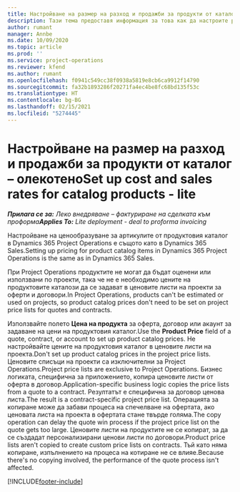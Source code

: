```yaml
---
title: Настройване на размер на разход и продажби за продукти от каталог – олекотено
description: Тази тема предоставя информация за това как да настроите размер на разход и продажби за елементите в продуктов каталог.
author: rumant
manager: Annbe
ms.date: 10/09/2020
ms.topic: article
ms.prod: ''
ms.service: project-operations
ms.reviewer: kfend
ms.author: rumant
ms.openlocfilehash: f0941c549cc38f0938a5819e8cb6ca9912f14790
ms.sourcegitcommit: fa32b1893286f20271fa4ec4be8fc68bd135f53c
ms.translationtype: HT
ms.contentlocale: bg-BG
ms.lasthandoff: 02/15/2021
ms.locfileid: "5274445"
---
```

# <a name="set-up-cost-and-sales-rates-for-catalog-products---lite"></a><span data-ttu-id="f0f83-103">Настройване на размер на разход и продажби за продукти от каталог – олекотено</span><span class="sxs-lookup"><span data-stu-id="f0f83-103">Set up cost and sales rates for catalog products - lite</span></span>

<span data-ttu-id="f0f83-104">_**Прилага се за:** Леко внедряване – фактуриране на сделката към проформа_</span><span class="sxs-lookup"><span data-stu-id="f0f83-104">_**Applies To:** Lite deployment - deal to proforma invoicing_</span></span>


<span data-ttu-id="f0f83-105">Настройване на ценообразуване за артикулите от продуктовия каталог в Dynamics 365 Project Operations е същото като в Dynamics 365 Sales.</span><span class="sxs-lookup"><span data-stu-id="f0f83-105">Setting up pricing for product catalog items in Dynamics 365 Project Operations is the same as in Dynamics 365 Sales.</span></span>

<span data-ttu-id="f0f83-106">При Project Operations продуктите не могат да бъдат оценени или използвани по проекти, така че не е необходимо цените на продуктовите каталози да се задават в ценовите листи на проекти за оферти и договори.</span><span class="sxs-lookup"><span data-stu-id="f0f83-106">In Project Operations, products can't be estimated or used on projects, so product catalog prices don't need to be set on project price lists for quotes and contracts.</span></span>

<span data-ttu-id="f0f83-107">Използвайте полето **Цена на продукта** за оферта, договор или акаунт за задаване на цени на продуктовия каталог.</span><span class="sxs-lookup"><span data-stu-id="f0f83-107">Use the **Product Price** field of a quote, contract, or account to set up product catalog prices.</span></span> <span data-ttu-id="f0f83-108">Не настройвайте цените на продуктовия каталог в ценовите листи на проекта.</span><span class="sxs-lookup"><span data-stu-id="f0f83-108">Don't set up product catalog prices in the project price lists.</span></span> <span data-ttu-id="f0f83-109">Ценовите списъци на проекти са изключителни за Project Operations.</span><span class="sxs-lookup"><span data-stu-id="f0f83-109">Project price lists are exclusive to Project Operations.</span></span> <span data-ttu-id="f0f83-110">Бизнес логиката, специфична за приложението, копира ценовите листи от оферта в договор.</span><span class="sxs-lookup"><span data-stu-id="f0f83-110">Application-specific business logic copies the price lists from a quote to a contract.</span></span> <span data-ttu-id="f0f83-111">Резултатът е специфична за договор ценова листа.</span><span class="sxs-lookup"><span data-stu-id="f0f83-111">The result is a contract-specific project price list.</span></span> <span data-ttu-id="f0f83-112">Операцията за копиране може да забави процеса на спечелване на офертата, ако ценовата листа на проекта в офертата стане твърде голяма.</span><span class="sxs-lookup"><span data-stu-id="f0f83-112">The copy operation can delay the quote win process if the project price list on the quote gets too large.</span></span> <span data-ttu-id="f0f83-113">Ценовите листи на продуктите не се копират, за да се създадат персонализирани ценови листи по договори.</span><span class="sxs-lookup"><span data-stu-id="f0f83-113">Product price lists aren't copied to create custom price lists on contracts.</span></span> <span data-ttu-id="f0f83-114">Тъй като няма копиране, изпълнението на процеса на котиране не се влияе.</span><span class="sxs-lookup"><span data-stu-id="f0f83-114">Because there's no copying involved, the performance of the quote process isn't affected.</span></span>


[!INCLUDE[footer-include](../../includes/footer-banner.md)]